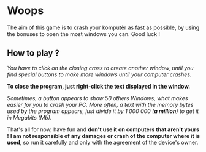 # Woops
The aim of this game is to crash your komputèr as fast as possible, by using the bonuses to open the most windows you can. Good luck !

## How to play ?

*You have to click on the closing cross to create another window, until you find special buttons to make more windows until your computer crashes.*

**To close the program, just right-click the text displayed in the window.**

*Sometimes, a button appears to show 50 others Windows, what makes easier for you to crash your PC. More often, a text with the memory bytes used by the program appears, just divide it by 1 000 000 (**a million**) to get it in Megabits (Mb).*

That's all for now, have fun and **don't use it on computers that aren't yours !** __I am not responsible of any damages or crash of the computer where it is used__, so run it carefully and only with the agreement of the device's owner.
